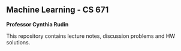## Machine Learning - CS 671
**Professor Cynthia Rudin**

This repository contains lecture notes, discussion problems and HW solutions. 